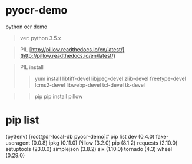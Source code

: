 # pyocr-demo
python ocr demo

> ver: python 3.5.x

> PIL
[http://pillow.readthedocs.io/en/latest/](http://pillow.readthedocs.io/en/latest/)

> PIL install
>> yum install libtiff-devel libjpeg-devel zlib-devel freetype-devel \
    lcms2-devel libwebp-devel tcl-devel tk-devel
    

>> pip
>> pip install pillow


# pip list
(py3env) [root@dr-local-db pyocr-demo]# pip list
dev (0.4.0)
fake-useragent (0.0.8)
ipkg (0.11.0)
Pillow (3.2.0)
pip (8.1.2)
requests (2.10.0)
setuptools (23.0.0)
simplejson (3.8.2)
six (1.10.0)
tornado (4.3)
wheel (0.29.0)



